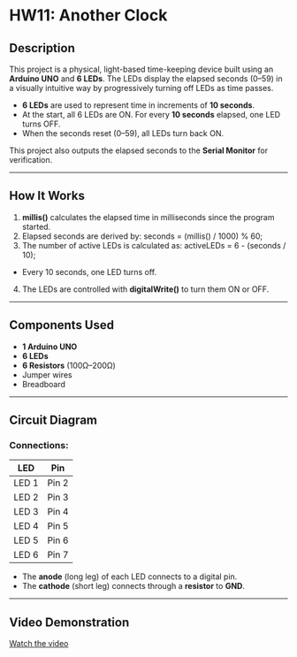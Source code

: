 # HW11: Another Clock

## Description
This project is a physical, light-based time-keeping device built using an **Arduino UNO** and **6 LEDs**. The LEDs display the elapsed seconds (0–59) in a visually intuitive way by progressively turning off LEDs as time passes.

- **6 LEDs** are used to represent time in increments of **10 seconds**.
- At the start, all 6 LEDs are ON. For every **10 seconds** elapsed, one LED turns OFF.
- When the seconds reset (0–59), all LEDs turn back ON.

This project also outputs the elapsed seconds to the **Serial Monitor** for verification.

---

## How It Works

1. **millis()** calculates the elapsed time in milliseconds since the program started.
2. Elapsed seconds are derived by: seconds = (millis() / 1000) % 60;
3. The number of active LEDs is calculated as: activeLEDs = 6 - (seconds / 10);
- Every 10 seconds, one LED turns off.
4. The LEDs are controlled with **digitalWrite()** to turn them ON or OFF.

---

## Components Used

- **1 Arduino UNO**
- **6 LEDs**
- **6 Resistors** (100Ω–200Ω)
- Jumper wires
- Breadboard

---

## Circuit Diagram

### Connections:
| LED   | Pin   |
|-------|-------|
| LED 1 | Pin 2 |
| LED 2 | Pin 3 |
| LED 3 | Pin 4 |
| LED 4 | Pin 5 |
| LED 5 | Pin 6 |
| LED 6 | Pin 7 |

- The **anode** (long leg) of each LED connects to a digital pin.
- The **cathode** (short leg) connects through a **resistor** to **GND**.

---
## Video Demonstration

[Watch the video](https://github.com/nikhilkhandelwal-DM-GY-6063-2024-Fall/HW11/blob/main/hw11.mp4)
